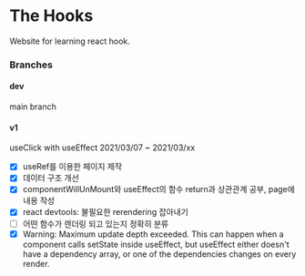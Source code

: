 # The Hooks
Website for learning react hook.

### Branches
#### dev
main branch

#### v1
useClick with useEffect
2021/03/07 ~ 2021/03/xx
- [x] useRef를 이용한 페이지 제작
- [x] 데이터 구조 개선
- [x] componentWillUnMount와 useEffect의 함수 return과 상관관계 공부, page에 내용 작성
- [x] react devtools: 불필요한 rerendering 잡아내기
- [ ] 어떤 함수가 렌더링 되고 있는지 정확히 분류
- [x] Warning: Maximum update depth exceeded. This can happen when a component calls setState inside useEffect, but useEffect either doesn't have a dependency array, or one of the dependencies changes on every render.
